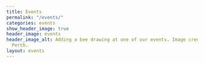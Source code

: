 ```yaml
---
title: Events
permalink: "/events/"
categories: events
show_header_image: true
header_image: events
header_image_alt: Adding a bee drawing at one of our events. Image credit Lindsay
  Perth.
layout: events
---
```


